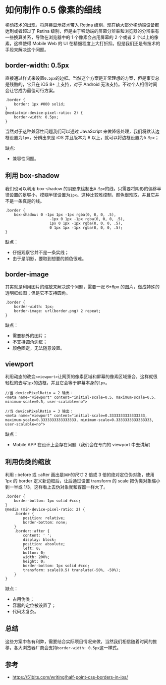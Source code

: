 # 如何制作 0.5 像素的细线
移动技术的出现，将屏幕显示技术带入 Retina 级别，现在绝大部分移动端设备都达到或者超过了 Retina 级别，但是由于移动端的屏幕分辨率和浏览器的分辨率有一些换算关系，导致在浏览器中的 1 个像素会占用屏幕的 2 个或者 2 个以上的像素，这样使得 Mobile Web 的 UI 在精细程度上大打折扣。但是我们还是有技术的手段来解决这个问题。

## border-width: 0.5px
直接通过样式来设置`0.5px`的边框。当然这个方案是非常理想的方案，但是事实总是残酷的，它只在 iOS 8+ 上支持，对于 Android 无法支持。不过个人相信时间会让它成为最佳可行方案。

```
.border {
	border: 1px #000 solid;
}
@media(min-device-pixel-ratio: 2) {
	border-width: 0.5px;
}
```

当然对于这种兼容性问题我们可以通过 JavaScript 来做降级处理，我们将默认边框设置为`1px`，分辨出来是 iOS 并且版本为 8 以上，就可以将边框设置为`0.5px`；

缺点:

* 兼容性问题。

## 利用 box-shadow
我们也可以利用 box-shadow 的阴影来绘制出`0.5px`的线，只需要将阴影的偏移半径设置的足够小，模糊半径设置为`1px`。这种比较难控制，颜色很难取，并且它并不是一条真是的线。

```
.border {
	box-shadow: 0 -1px 1px -1px rgba(0, 0, 0, .5),
					-1px 0 1px -1px rgba(0, 0, 0, .5),
					1px 0 1px -1px rgba(0, 0, 0, .5),
					0 1px 1px -1px rgba(0, 0, 0, .5);
}
```
缺点：

* 仔细观察它并不是一条实线；
* 由于是阴影，要取到想要的颜色很难。

## border-image
其实就是利用图片的缩放来解决这个问题，需要一张 6*6px 的图片，做成特殊的透明框线图；但是它不支持圆角。

```
.border {
	border-width: 1px;
	border-image: url(border.png) 2 repeat;
}
```
缺点：

* 需要额外的图片；
* 不支持圆角边框；
* 颜色固定，无法随意设置。

## viewport
利用动态的改变`<viewport>`让网页的像素区域和屏幕的像素区域重合，这样就很轻松的去写`1px`的边框，并且它会等于屏幕本身的`1px`。

```
//当 devicePixelRatio = 2 输出：
<meta name="viewport" content="initial-scale=0.5, maximum-scale=0.5, minimum-scale=0.5, user-scalable=no">

//当 devicePixelRatio = 3 输出：
<meta name="viewport" content="initial-scale=0.3333333333333333, maximum-scale=0.3333333333333333, minimum-scale=0.3333333333333333, user-scalable=no">

```
缺点：

* Mobile APP 在设计上会存在问题（我们会在专门的 viewport 中去讲解）

## 利用伪类的缩放
利用 ::before 或 ::after 画出是`DOM`的尺寸 2 倍或 3 倍的绝对定位伪对象，使用 1px 的 border 定义新边框后，让后通过设置 transform 的 scale 把伪类对象缩小到一半或 1/3，这样看上去伪对象就和容器一样大了。

```
.border {
    border-bottom: 1px solid #ccc;
}
@media (min-device-pixel-ratio: 2) {
    .border {
        position: relative;
        border-bottom: none;
    }
    .border::after {
        content: ' ';
        display: block;
        position: absolute;
        left: 0;
        bottom: 0;
        width: 200%;
        height: 0;
        border-bottom: 1px solid #ccc;
        transform: scale(0.5) translate(-50%, -50%);
    }
}
```
缺点：

* 占用伪类；
* 容器的定位被设置了；
* 代码太复杂。

## 总结
这些方案中各有利弊，需要结合实际项目情况来做，当然我们相信随着时间的推移，各大浏览器厂商会支持`border-width: 0.5px`这一样式。

## 参考
* https://51bits.com/writing/half-point-css-borders-in-ios/


